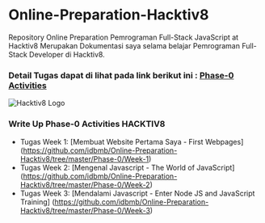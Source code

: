 # Online-Preparation-Hacktiv8
Repository Online Preparation Pemrograman Full-Stack JavaScript at Hacktiv8
Merupakan Dokumentasi saya selama belajar Pemrograman Full-Stack Developer di Hacktiv8.

### Detail Tugas dapat di lihat pada link berikut ini : [Phase-0 Activities](https://github.com/idbmb/phase-0-activities)

![Hacktiv8 Logo](https://idbmb.github.io/assets/img/logo-hacktiv8_bordered.png)

### Write Up Phase-0 Activities HACKTIV8

- Tugas Week 1: [Membuat Website Pertama Saya - First Webpages] (https://github.com/idbmb/Online-Preparation-Hacktiv8/tree/master/Phase-0/Week-1)
- Tugas Week 2: [Mengenal Javascript - The World of JavaScript] (https://github.com/idbmb/Online-Preparation-Hacktiv8/tree/master/Phase-0/Week-2)
- Tugas Week 3: [Mendalami Javascript - Enter Node JS and JavaScript Training] (https://github.com/idbmb/Online-Preparation-Hacktiv8/tree/master/Phase-0/Week-3)
